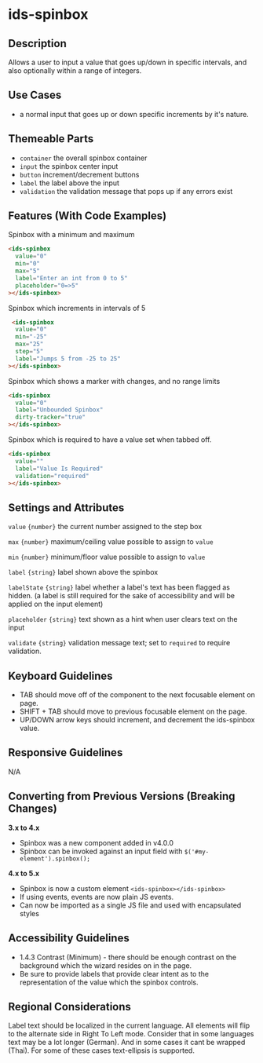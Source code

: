# ids-spinbox

## Description
Allows a user to input a value that goes up/down in specific intervals, and also optionally within a range of integers.

## Use Cases
- a normal input that goes up or down specific increments by it's nature.

## Themeable Parts
- `container` the overall spinbox container
- `input` the spinbox center input
- `button` increment/decrement buttons
- `label` the label above the input
- `validation` the validation message that pops up if any errors exist

## Features (With Code Examples)

Spinbox with a minimum and maximum

```html
<ids-spinbox
  value="0"
  min="0"
  max="5"
  label="Enter an int from 0 to 5"
  placeholder="0=>5"
></ids-spinbox>
```

Spinbox which increments in intervals of 5
```html
 <ids-spinbox
  value="0"
  min="-25"
  max="25"
  step="5"
  label="Jumps 5 from -25 to 25"
></ids-spinbox>
 ```

Spinbox which shows a marker with changes, and no range limits

```html
<ids-spinbox
  value="0"
  label="Unbounded Spinbox"
  dirty-tracker="true"
></ids-spinbox>
```

Spinbox which is required to have a value set when tabbed off.

```html
<ids-spinbox
  value=""
  label="Value Is Required"
  validation="required"
></ids-spinbox>
```

## Settings and Attributes

`value` `{number}` the current number assigned to the step box

`max` `{number}` maximum/ceiling value possible to assign to `value`

`min` `{number}` minimum/floor value possible to assign to `value`

`label` `{string}` label shown above the spinbox

`labelState` `{string}` label whether a label's text has been flagged as hidden.
(a label is still required for the sake of accessibility and will be applied on the input element)

`placeholder` `{string}` text shown as a hint when user clears text on the input

`validate` `{string}` validation message text; set to `required` to require validation.

## Keyboard Guidelines
- TAB should move off of the component to the next focusable element on page.
- SHIFT + TAB should move to previous focusable element on the page.
- UP/DOWN arrow keys should increment, and decrement the ids-spinbox value.

## Responsive Guidelines

N/A

## Converting from Previous Versions (Breaking Changes)

**3.x to 4.x**

- Spinbox was a new component added in v4.0.0
- Spinbox can be invoked against an input field with `$('#my-element').spinbox();`

**4.x to 5.x**

- Spinbox is now a custom element `<ids-spinbox></ids-spinbox>`
- If using events, events are now plain JS events.
- Can now be imported as a single JS file and used with encapsulated styles

## Accessibility Guidelines
- 1.4.3 Contrast (Minimum) - there should be enough contrast on the background which the wizard resides on in the page.
- Be sure to provide labels that provide clear intent as to the representation of the value which the spinbox controls.

## Regional Considerations
Label text should be localized in the current language. All elements will flip to the alternate side in Right To Left mode. Consider that in some languages text may be a lot longer (German). And in some cases it cant be wrapped (Thai). For some of these cases text-ellipsis is supported.
